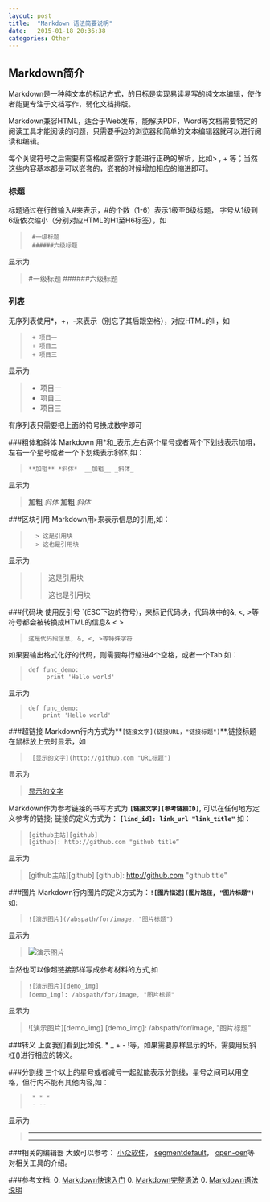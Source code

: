 ```yaml
---
layout: post
title:  "Markdown 语法简要说明"
date:   2015-01-18 20:36:38
categories: Other
---
```


## Markdown简介
Markdown是一种纯文本的标记方式，的目标是实现易读易写的纯文本编辑，使作者能更专注于文档写作，弱化文档排版。

Markdown兼容HTML，适合于Web发布，能解决PDF，Word等文档需要特定的阅读工具才能阅读的问题，只需要手边的浏览器和简单的文本编辑器就可以进行阅读和编辑。

每个关键符号之后需要有空格或者空行才能进行正确的解析，比如> , + 等；当然这些内容基本都是可以嵌套的，嵌套的时候增加相应的缩进即可。

### 标题
标题通过在行首输入#来表示，#的个数（1-6）表示1级至6级标题，
字号从1级到6级依次缩小（分别对应HTML的H1至H6标签），如

>      #一级标题   
>      ######六级标题  

显示为

> #一级标题
> ######六级标题

### 列表
无序列表使用*，+，-来表示（别忘了其后跟空格），对应HTML的li，如

>      + 项目一  
>      + 项目二  
>      + 项目三  

显示为  

>+ 项目一
>+ 项目二
>+ 项目三

有序列表只需要把上面的符号换成数字即可

###粗体和斜体
Markdown 用*和_表示,左右两个星号或者两个下划线表示加粗，左右一个星号或者一个下划线表示斜体,如：
>     **加粗** *斜体*  __加粗__ _斜体_

显示为

>**加粗** *斜体*  __加粗__ _斜体_

###区块引用
Markdown用`>`来表示信息的引用,如：
>       > 这是引用块
>       > 这也是引用块

显示为

>> 这是引用块
>> 
>> 这也是引用块

###代码块
使用反引号 `(ESC下边的符号)，来标记代码块，代码块中的&, <, >等符号都会被转换成HTML的信息&amp; &lt; &gt;
>     这是代码段信息, &, <, >等特殊字符

如果要输出格式化好的代码，则需要每行缩进4个空格，或者一个Tab
如：
>     def func_demo:
>          print 'Hello world'

显示为

>     def func_demo:
>         print 'Hello world'
		


###超链接
Markdown行内方式为**`[链接文字](链接URL，"链接标题")`**,链接标题在鼠标放上去时显示，如
>      [显示的文字](http://github.com "URL标题")

显示为

>[显示的文字](http://github.com "URL标题")

Markdown作为参考链接的书写方式为 **`[链接文字][参考链接ID]`**, 可以在任何地方定义参考的链接;
链接的定义方式为： **`[lind_id]: link_url "link_title"`**
如：
>     [github主站][github]
>     [github]: http://github.com "github title“

显示为

> [github主站][github]
> [github]: http://github.com "github title"


###图片
Markdown行内图片的定义方式为：**`![图片描述](图片路径, "图片标题")`**
如:
>     ![演示图片](/abspath/for/image, "图片标题")

显示为

> ![演示图片](/abspath/for/image, "图片标题")

当然也可以像超链接那样写成参考材料的方式,如

>     ![演示图片][demo_img]
>     [demo_img]: /abspath/for/image, "图片标题"

显示为

> ![演示图片][demo_img]
> [demo_img]: /abspath/for/image, "图片标题"


###转义
上面我们看到比如说. * _ + - !等，如果需要原样显示的坏，需要用反斜杠(\)进行相应的转义。

###分割线
三个以上的星号或者减号一起就能表示分割线，星号之间可以用空格，但行内不能有其他内容,如：
>      * * *
>      - --

显示为

> ** * 
> - --

###相关的编辑器
大致可以参考：
[小众软件](http://www.appinn.com/markdown-tools/)，
[segmentdefault](http://segmentfault.com/a/1190000000506986)，
[open-oen](http://www.open-open.com/news/view/1be6464)等对相关工具的介绍。


###参考文档:
0. [Markdown快速入门][1]
0. [Markdown完整语法][2]
0. [Markdown语法说明][3]

[1]: http://wowubuntu.com/markdown/basic.html  "Markdown快速入门" 
[2]: http://wowubuntu.com/markdown/  "Markdown完整语法" 
[3]: http://www.markdown.cn/ "Markdown语法说明"

